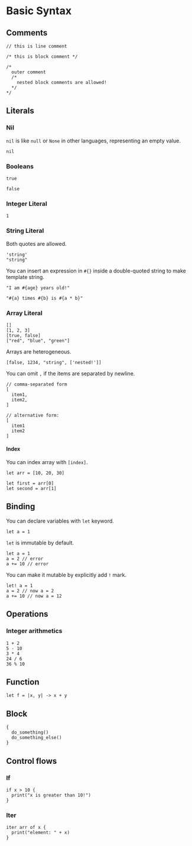 # Basic Syntax

## Comments

```dyn
// this is line comment
```

```dyn
/* this is block comment */

/*
  outer comment
  /*
    nested block comments are allowed!
  */
*/
```

## Literals

### Nil

`nil` is like `null` or `None` in other languages, representing an empty value.

```dyn
nil
```

### Booleans

```dyn
true
```

```dyn
false
```

### Integer Literal

```dyn
1
```

### String Literal

Both quotes are allowed.

```dyn
'string'
"string"
```

You can insert an expression in `#{}` inside a double-quoted string to make template string.

```dyn
"I am #{age} years old!"

"#{a} times #{b} is #{a * b}"
```

### Array Literal

```dyn
[]
[1, 2, 3]
[true, false]
["red", "blue", "green"]
```

Arrays are heterogeneous.

```dyn
[false, 1234, "string", ['nested!']]
```

You can omit `,` if the items are separated by newline.

```dyn
// comma-separated form
[
  item1,
  item2,
]

// alternative form:
[
  item1
  item2
]
```

#### Index

You can index array with `[index]`.

```dyn
let arr = [10, 20, 30]

let first = arr[0]
let second = arr[1]
```

## Binding

You can declare variables with `let` keyword.

```dyn
let a = 1
```

`let` is immutable by default.

```dyn
let a = 1
a = 2 // error
a += 10 // error
```

You can make it mutable by explicitly add `!` mark.

```dyn
let! a = 1
a = 2 // now a = 2
a += 10 // now a = 12
```

## Operations

### Integer arithmetics

```dyn
1 + 2
5 - 10
3 * 4
24 / 6
36 % 10
```

## Function

```
let f = |x, y| -> x + y
```

## Block

```dyn
{
  do_something()
  do_something_else()
}
```

## Control flows

### If

```dyn
if x > 10 {
  print("x is greater than 10!")
}
```

### Iter

```dyn
iter arr of x {
  print("element: " + x)
}
```
